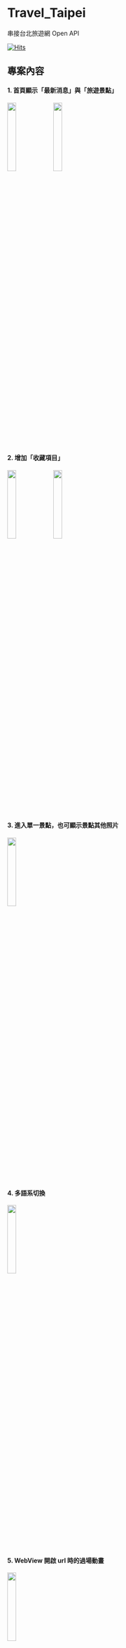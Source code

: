 # Travel_Taipei
串接台北旅遊網 Open API

[![Hits](https://hits.seeyoufarm.com/api/count/incr/badge.svg?url=https%3A%2F%2Fgithub.com%2Foakleychen0707%2FTravel_Taipei&count_bg=%23473DC8&title_bg=%23555555&icon=&icon_color=%23E7E7E7&title=hits&edge_flat=false)](https://hits.seeyoufarm.com)

## 專案內容

#### 1. 首頁顯示「最新消息」與「旅遊景點」
<img src= https://github.com/oakleychen0707/Travel_Taipei/assets/98889131/6849468c-c669-40da-99bd-d0b83bcbb033 width="20%" height="20%">
<img src= https://github.com/oakleychen0707/Travel_Taipei/assets/98889131/165754b0-4ed1-4959-a506-f8e8e9410490 width="20%" height="20%">

#### 2. 增加「收藏項目」
<img src= https://github.com/oakleychen0707/Travel_Taipei/assets/98889131/9dcbd852-fe8d-42b5-9099-d6a8b1a0922a width="20%" height="20%">
<img src= https://github.com/oakleychen0707/Travel_Taipei/assets/98889131/fab78f51-61e0-4f7a-8031-a500a835d539 width="20%" height="20%">

#### 3. 進入單一景點，也可顯示景點其他照片
<img src= https://github.com/oakleychen0707/Travel_Taipei/assets/98889131/983c3036-d017-495e-87e7-3870fc6aa303 width="20%" height="20%">

#### 4. 多語系切換
<img src= https://github.com/oakleychen0707/Travel_Taipei/assets/98889131/dbb0abf6-751f-41fc-9f83-5d2efba29a2c width="20%" height="20%">

#### 5. WebView 開啟 url 時的過場動畫
<img src= https://github.com/oakleychen0707/Travel_Taipei/assets/98889131/c250c5c3-4f43-4fa6-b67e-ffd247043961 width="20%" height="20%">

#### 6. 支援螢幕轉向
<img src= https://github.com/oakleychen0707/Travel_Taipei/assets/98889131/86b00595-8282-4af3-bce0-9b52327874b2 width="50%" height="50%">

#### 7. 支援 Dark Mode
<img src= https://github.com/oakleychen0707/Travel_Taipei/assets/98889131/aa36b6ea-42c3-436c-800f-89b4f21e4f4d width="20%" height="20%">

#### 8. 檢查是否連接網路
<img src= https://github.com/oakleychen0707/Travel_Taipei/assets/98889131/f82a6422-df16-4966-a1d5-552eef865255 width="20%" height="20%">

#### 9. 檢查是否有收藏項目
<img src= https://github.com/oakleychen0707/Travel_Taipei/assets/98889131/04583789-25da-49d2-a5d3-080eeb693416 width="20%" height="20%">

#### 10. 更換 App 圖示
<img src= https://github.com/oakleychen0707/Travel_Taipei/assets/98889131/4b4de688-0a2b-4245-a029-d849f07d7eb3 width="20%" height="20%">

## 影片
基本操作影片：<https://youtu.be/FW47KxfyM3Q>
